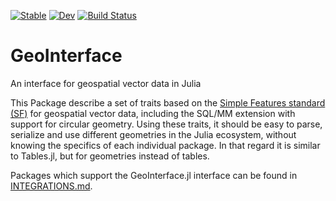 [![Stable](https://img.shields.io/badge/docs-stable-blue.svg)](https://juliageo.github.io/GeoInterface.jl/stable)
[![Dev](https://img.shields.io/badge/docs-dev-blue.svg)](https://juliageo.github.io/GeoInterface.jl/dev)
[![Build Status](https://github.com/JuliaGeo/GeoInterface.jl/actions/workflows/CI.yml/badge.svg?branch=main)](https://github.com/JuliaGeo/GeoInterface.jl/actions/workflows/CI.yml?query=branch%3Amain)

# GeoInterface
An interface for geospatial vector data in Julia

This Package describe a set of traits based on the [Simple Features standard (SF)](https://www.opengeospatial.org/standards/sfa)
for geospatial vector data, including the SQL/MM extension with support for circular geometry. 
Using these traits, it should be easy to parse, serialize and use different geometries in the Julia ecosystem,
without knowing the specifics of each individual package. In that regard it is similar to Tables.jl, but for geometries instead of tables.

Packages which support the GeoInterface.jl interface can be found in [INTEGRATIONS.md](INTEGRATIONS.md).
